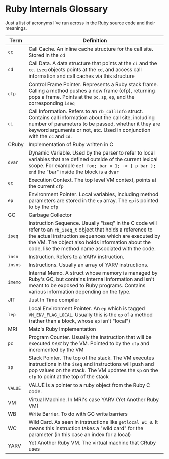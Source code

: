 # Ruby Internals Glossary

Just a list of acronyms I've run across in the Ruby source code and their meanings.

| Term | Definition |
| ---  | -----------|
| `cc` | Call Cache.  An inline cache structure for the call site. Stored in the `cd` |
| `cd` | Call Data. A data structure that points at the `ci` and the `cc`.  `iseq` objects points at the `cd`, and access call information and call caches via this structure |
| `cfp`| Control Frame Pointer. Represents a Ruby stack frame.  Calling a method pushes a new frame (cfp), returning pops a frame. Points at  the `pc`, `sp`, `ep`, and the corresponding `iseq`|
| `ci` | Call Information.  Refers to an `rb_callinfo` struct. Contains call information about the call site, including number of parameters to be passed, whether it they are keyword arguments or not, etc. Used in conjunction with the `cc` and `cd`. |
| CRuby | Implementation of Ruby written in C |
| `dvar` | Dynamic Variable. Used by the parser to refer to local variables that are defined outside of the current lexical scope. For example `def foo; bar = 1; -> { p bar }; end` the "bar" inside the block is a `dvar` |
| `ec` | Execution Context. The top level VM context, points at the current `cfp` |
| `ep` | Environment Pointer. Local variables, including method parameters are stored in the `ep` array. The `ep` is pointed to by the `cfp` |
| GC | Garbage Collector |
| `iseq` | Instruction Sequence.  Usually "iseq" in the C code will refer to an `rb_iseq_t` object that holds a reference to the actual instruction sequences which are executed by the VM. The object also holds information about the code, like the method name associated with the code. |
| `insn` | Instruction. Refers to a YARV instruction. |
| `insns` | Instructions. Usually an array of YARV instructions. |
| `imemo` | Internal Memo.  A struct whose memory is managed by Ruby's GC, but contains internal information and isn't meant to be exposed to Ruby programs. Contains various information depending on the type. |
| JIT | Just In Time compiler |
| `lep` | Local Environment Pointer. An `ep` which is tagged `VM_ENV_FLAG_LOCAL`. Usually this is the `ep` of a method (rather than a block, whose `ep` isn't "local") |
| MRI | Matz's Ruby Implementation |
| `pc` | Program Counter. Usually the instruction that will be executed _next_ by the VM. Pointed to by the `cfp` and incremented by the VM |
| `sp` | Stack Pointer. The top of the stack. The VM executes instructions in the `iseq` and instructions will push and pop values on the stack. The VM updates the `sp` on the `cfp` to point at the top of the stack|
| `VALUE` | VALUE is a pointer to a ruby object from the Ruby C code. |
| VM   | Virtual Machine. In MRI's case YARV (Yet Another Ruby VM)
| WB | Write Barrier.  To do with GC write barriers |
| WC | Wild Card. As seen in instructions like `getlocal_WC_0`.  It means this instruction takes a "wild card" for the parameter (in this case an index for a local) |
| YARV | Yet Another Ruby VM.  The virtual machine that CRuby uses |
